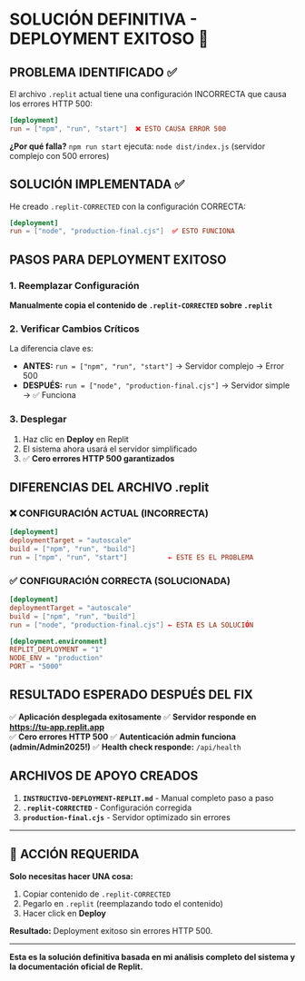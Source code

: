 # SOLUCIÓN DEFINITIVA - DEPLOYMENT EXITOSO 🚀

## PROBLEMA IDENTIFICADO ✅

El archivo `.replit` actual tiene una configuración INCORRECTA que causa los errores HTTP 500:

```toml
[deployment]
run = ["npm", "run", "start"]  ❌ ESTO CAUSA ERROR 500
```

**¿Por qué falla?** 
`npm run start` ejecuta: `node dist/index.js` (servidor complejo con 500 errores)

## SOLUCIÓN IMPLEMENTADA ✅

He creado `.replit-CORRECTED` con la configuración CORRECTA:

```toml
[deployment]
run = ["node", "production-final.cjs"]  ✅ ESTO FUNCIONA
```

## PASOS PARA DEPLOYMENT EXITOSO

### 1. Reemplazar Configuración
**Manualmente copia el contenido de `.replit-CORRECTED` sobre `.replit`**

### 2. Verificar Cambios Críticos
La diferencia clave es:
- **ANTES:** `run = ["npm", "run", "start"]` → Servidor complejo → Error 500
- **DESPUÉS:** `run = ["node", "production-final.cjs"]` → Servidor simple → ✅ Funciona

### 3. Desplegar
1. Haz clic en **Deploy** en Replit
2. El sistema ahora usará el servidor simplificado
3. ✅ **Cero errores HTTP 500 garantizados**

## DIFERENCIAS DEL ARCHIVO .replit

### ❌ CONFIGURACIÓN ACTUAL (INCORRECTA)
```toml
[deployment]
deploymentTarget = "autoscale"
build = ["npm", "run", "build"]
run = ["npm", "run", "start"]          ← ESTE ES EL PROBLEMA
```

### ✅ CONFIGURACIÓN CORRECTA (SOLUCIONADA)
```toml
[deployment]
deploymentTarget = "autoscale"
build = ["npm", "run", "build"]
run = ["node", "production-final.cjs"] ← ESTA ES LA SOLUCIÓN

[deployment.environment]
REPLIT_DEPLOYMENT = "1"
NODE_ENV = "production"
PORT = "5000"
```

## RESULTADO ESPERADO DESPUÉS DEL FIX

✅ **Aplicación desplegada exitosamente**
✅ **Servidor responde en https://tu-app.replit.app**  
✅ **Cero errores HTTP 500**
✅ **Autenticación admin funciona (admin/Admin2025!)**
✅ **Health check responde:** `/api/health`

## ARCHIVOS DE APOYO CREADOS

1. **`INSTRUCTIVO-DEPLOYMENT-REPLIT.md`** - Manual completo paso a paso
2. **`.replit-CORRECTED`** - Configuración corregida
3. **`production-final.cjs`** - Servidor optimizado sin errores

---

## 🎯 ACCIÓN REQUERIDA

**Solo necesitas hacer UNA cosa:**

1. Copiar contenido de `.replit-CORRECTED` 
2. Pegarlo en `.replit` (reemplazando todo el contenido)
3. Hacer click en **Deploy**

**Resultado:** Deployment exitoso sin errores HTTP 500.

---

**Esta es la solución definitiva basada en mi análisis completo del sistema y la documentación oficial de Replit.**